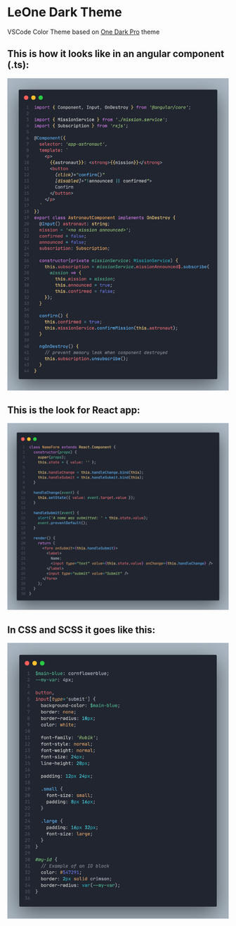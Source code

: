 # LeOne Dark Theme
VSCode Color Theme based on [One Dark Pro](https://marketplace.visualstudio.com/items?itemName=zhuangtongfa.Material-theme) theme

## This is how it looks like in an angular component (.ts):

![Angular Snapshot](images/code-angular.png)

## This is the look for React app:

![React Snapshot](images/code-react.png)

## In CSS and SCSS it goes like this:

![CSS/SCSS Snapshot](images/code-scss.png)